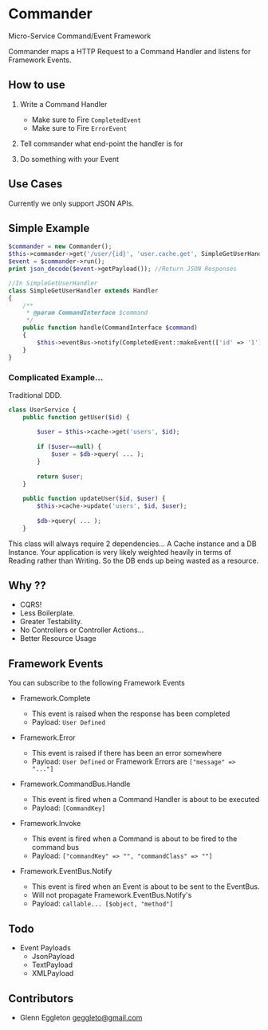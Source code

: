 # Commander

Micro-Service Command/Event Framework

Commander maps a HTTP Request to a Command Handler and listens for Framework Events.


## How to use

1) Write a Command Handler
    - Make sure to Fire `CompletedEvent`
    - Make sure to Fire `ErrorEvent`
    
2) Tell commander what end-point the handler is for

3) Do something with your Event


## Use Cases

Currently we only support JSON APIs.


## Simple Example

```php
$commander = new Commander();
$this->commander->get('/user/{id}', 'user.cache.get', SimpleGetUserHandler::class);
$event = $commander->run();
print json_decode($event->getPayload()); //Return JSON Responses

//In SimpleGetUserHandler
class SimpleGetUserHandler extends Handler
{
    /**
     * @param CommandInterface $command
     */
    public function handle(CommandInterface $command)
    {
        $this->eventBus->notify(CompletedEvent::makeEvent(['id' => '1'])); //fill in the user info
    }
}
```


### Complicated Example...

Traditional DDD.
```php
class UserService {
    public function getUser($id) {
        
        $user = $this->cache->get('users', $id);
        
        if ($user==null) {
            $user = $db->query( ... );
        }
        
        return $user;
    }
    
    public function updateUser($id, $user) {
        $this->cache->update('users', $id, $user);
        
        $db->query( ... );
    }
```

This class will always require 2 dependencies... A Cache instance and a DB Instance.
Your application is very likely weighted heavily in terms of Reading rather than Writing.
So the DB ends up being wasted as a resource.


## Why ??

- CQRS!
- Less Boilerplate. 
- Greater Testability.
- No Controllers or Controller Actions...
- Better Resource Usage

## Framework Events

You can subscribe to the following Framework Events

- Framework.Complete
    - This event is raised when the response has been completed
    - Payload: `User Defined`
    
    
- Framework.Error
    - This event is raised if there has been an error somewhere
    - Payload: `User Defined` or Framework Errors are `["message" => "..."]`
    
    
- Framework.CommandBus.Handle
    - This event is fired when a Command Handler is about to be executed
    - Payload: `[CommandKey]`
    
    
- Framework.Invoke
    - This event is fired when a Command is about to be fired to the command bus
    - Payload: `["commandKey" => "", "commandClass" => ""]`
    
    
- Framework.EventBus.Notify
    - This event is fired when an Event is about to be sent to the EventBus.
    - Will not propagate Framework.EventBus.Notify's
    - Payload: `callable... [$object, "method"]`
    
    
    
## Todo

- Event Payloads
    - JsonPayload
    - TextPayload
    - XMLPayload


## Contributors

- Glenn Eggleton <geggleto@gmail.com>

